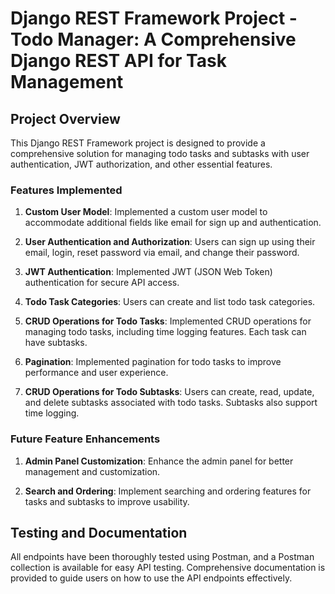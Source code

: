 # Django REST Framework Project - Todo Manager: A Comprehensive Django REST API for Task Management

## Project Overview

This Django REST Framework project is designed to provide a comprehensive solution for managing todo tasks and subtasks with user authentication, JWT authorization, and other essential features.

### Features Implemented

1. **Custom User Model**: Implemented a custom user model to accommodate additional fields like email for sign up and authentication.

2. **User Authentication and Authorization**: Users can sign up using their email, login, reset password via email, and change their password.

3. **JWT Authentication**: Implemented JWT (JSON Web Token) authentication for secure API access.

4. **Todo Task Categories**: Users can create and list todo task categories.

5. **CRUD Operations for Todo Tasks**: Implemented CRUD operations for managing todo tasks, including time logging features. Each task can have subtasks.

6. **Pagination**: Implemented pagination for todo tasks to improve performance and user experience.

7. **CRUD Operations for Todo Subtasks**: Users can create, read, update, and delete subtasks associated with todo tasks. Subtasks also support time logging.

### Future Feature Enhancements

1. **Admin Panel Customization**: Enhance the admin panel for better management and customization.

2. **Search and Ordering**: Implement searching and ordering features for tasks and subtasks to improve usability.

## Testing and Documentation

All endpoints have been thoroughly tested using Postman, and a Postman collection is available for easy API testing. Comprehensive documentation is provided to guide users on how to use the API endpoints effectively.

